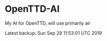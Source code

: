 # OpenTTD-AI
My AI for OpenTTD, will use primarily air

Latest backup: Sun Sep 29 11:53:01 UTC 2019

